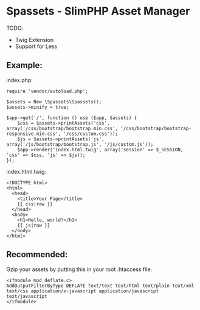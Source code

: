 Spassets - SlimPHP Asset Manager
================================

TODO:
* Twig Extension
* Support for Less

Example:
--------

index.php:

	require 'vendor/autoload.php';
	
	$assets = New \Spassets\Spassets();
	$assets->minify = true;
	
	$app->get('/', function () use ($app, $assets) {
		$css = $assets->printAssets('css', array('/css/bootstrap/bootstrap.min.css', '/css/bootstrap/bootstrap-responsive.min.css', '/css/custom.css'));
		$js = $assets->printAssets('js', array('/js/bootstrap/bootstrap.js', '/js/custom.js'));
	    $app->render('index.html.twig', array('session' => $_SESSION, 'css' => $css, 'js' => $js));
	});

index.html.twig:

	<!DOCTYPE html>
	<html>
	  <head>
	    <title>Your Page</title>
	    {{ css|raw }}
	  </head>
	  <body>
	    <h1>Hello, world!</h1>
	    {{ js|raw }}
	  </body>
	</html>

Recommended:
------------

Gzip your assets by putting this in your root .htaccess file:

	<ifmodule mod_deflate.c>
	AddOutputFilterByType DEFLATE text/text text/html text/plain text/xml text/css application/x-javascript application/javascript text/javascript
	</ifmodule>
	
	
